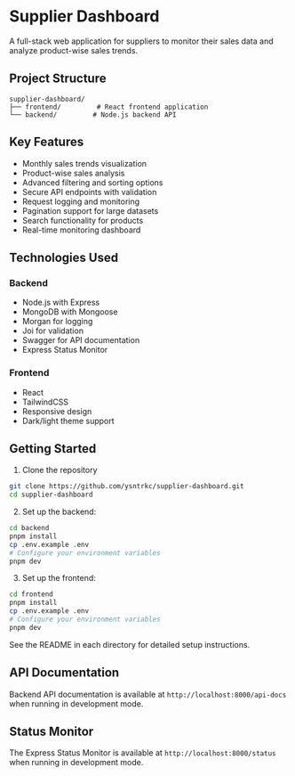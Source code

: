 # Supplier Dashboard

A full-stack web application for suppliers to monitor their sales data and analyze product-wise sales trends.

## Project Structure

```
supplier-dashboard/
├── frontend/         # React frontend application
└── backend/         # Node.js backend API
```

## Key Features

- Monthly sales trends visualization
- Product-wise sales analysis
- Advanced filtering and sorting options
- Secure API endpoints with validation
- Request logging and monitoring
- Pagination support for large datasets
- Search functionality for products
- Real-time monitoring dashboard

## Technologies Used

### Backend
- Node.js with Express
- MongoDB with Mongoose
- Morgan for logging
- Joi for validation
- Swagger for API documentation
- Express Status Monitor

### Frontend
- React 
- TailwindCSS
- Responsive design
- Dark/light theme support

## Getting Started

1. Clone the repository
```bash
git clone https://github.com/ysntrkc/supplier-dashboard.git
cd supplier-dashboard
```

2. Set up the backend:
```bash
cd backend
pnpm install
cp .env.example .env
# Configure your environment variables
pnpm dev
```

3. Set up the frontend:
```bash
cd frontend
pnpm install
cp .env.example .env
# Configure your environment variables
pnpm dev
```

See the README in each directory for detailed setup instructions.

## API Documentation

Backend API documentation is available at `http://localhost:8000/api-docs` when running in development mode.

## Status Monitor

The Express Status Monitor is available at `http://localhost:8000/status` when running in development mode.
